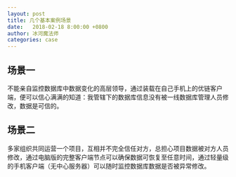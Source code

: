 ```yaml
---
layout: post
title: 几个基本案例场景
date:   2018-02-18 8:00:00 +0800
author: 冰河魔法师
categories: case
---
```


## 场景一

不能亲自监控数据库中数据变化的高层领导，通过装载在自己手机上的优链客户端，便可以信心满满的知道：我管辖下的数据库信息没有被一线数据库管理人员修改，数据是可信的。

## 场景二

多家组织共同运营一个项目，互相并不完全信任对方，总担心项目数据被对方人员修改，通过电脑版的完整客户端节点可以确保数据可恢复至任意时间，通过轻量级的手机客户端（无中心服务器）可以随时监控数据库数据是否被异常修改。
